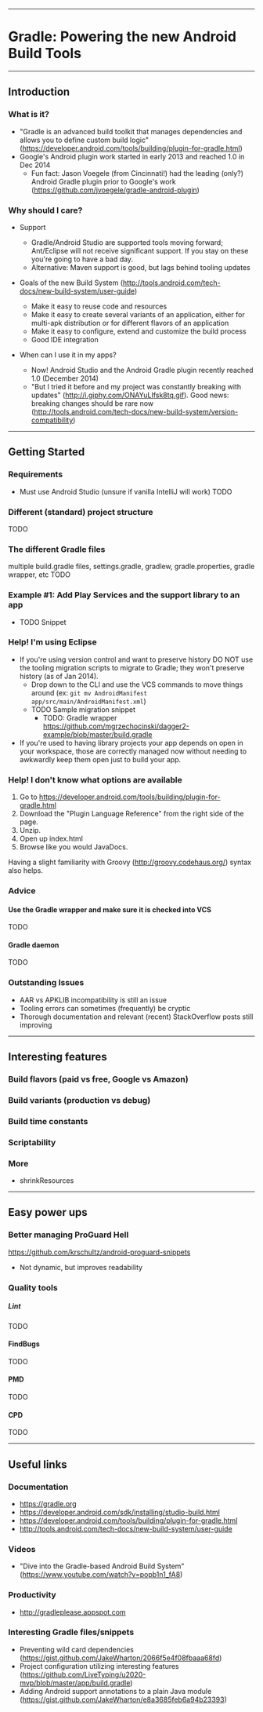 ---

# Gradle: Powering the new Android Build Tools

----
## Introduction

### What is it?
- "Gradle is an advanced build toolkit that manages dependencies and allows you to define custom build logic" (https://developer.android.com/tools/building/plugin-for-gradle.html)
- Google's Android plugin work started in early 2013 and reached 1.0 in Dec 2014
  - Fun fact: Jason Voegele (from Cincinnati!) had the leading (only?) Android Gradle plugin prior to Google's work (https://github.com/jvoegele/gradle-android-plugin)

### Why should I care?
- Support
  - Gradle/Android Studio are supported tools moving forward; Ant/Eclipse will not receive significant support.  If you stay on these you're going to have a bad day.
  - Alternative: Maven support is good, but lags behind tooling updates

- Goals of the new Build System (http://tools.android.com/tech-docs/new-build-system/user-guide)
  - Make it easy to reuse code and resources
  - Make it easy to create several variants of an application, either for multi-apk distribution or for different flavors of an application
  - Make it easy to configure, extend and customize the build process
  - Good IDE integration

- When can I use it in my apps?
  - Now!  Android Studio and the Android Gradle plugin recently reached 1.0 (December 2014)
  - "But I tried it before and my project was constantly breaking with updates" (http://i.giphy.com/ONAYuLIfsk8tq.gif).  Good news: breaking changes should be rare now (http://tools.android.com/tech-docs/new-build-system/version-compatibility)

----

## Getting Started

### Requirements
- Must use Android Studio (unsure if vanilla IntelliJ will work)
TODO 

### Different (standard) project structure
TODO 

### The different Gradle files
multiple build.gradle files, settings.gradle, gradlew, gradle.properties, gradle wrapper, etc
TODO 

### Example #1: Add Play Services and the support library to an app
- TODO Snippet

### Help! I'm using Eclipse
- If you're using version control and want to preserve history DO NOT use the tooling migration scripts to migrate to Gradle; they won't preserve history (as of Jan 2014).
  - Drop down to the CLI and use the VCS commands to move things around (ex: `git mv AndroidManifest app/src/main/AndroidManifest.xml`)
  - TODO Sample migration snippet
      - TODO: Gradle wrapper https://github.com/mgrzechocinski/dagger2-example/blob/master/build.gradle
- If you're used to having library projects your app depends on open in your workspace, those are correctly managed now without needing to awkwardly keep them open just to build your app.

### Help! I don't know what options are available
1. Go to https://developer.android.com/tools/building/plugin-for-gradle.html
1. Download the "Plugin Language Reference" from the right side of the page.
1. Unzip.
1. Open up index.html
1. Browse like you would JavaDocs.

Having a slight familiarity with Groovy (http://groovy.codehaus.org/) syntax also helps.

### Advice

#### Use the Gradle wrapper and make sure it is checked into VCS
TODO 

#### Gradle daemon
TODO 

### Outstanding Issues
- AAR vs APKLIB incompatibility is still an issue
- Tooling errors can sometimes (frequently) be cryptic
- Thorough documentation and relevant (recent) StackOverflow posts still improving

----

## Interesting features

### Build flavors (paid vs free, Google vs Amazon)

### Build variants (production vs debug)

### Build time constants

### Scriptability

### More
- shrinkResources

----

## Easy power ups

### Better managing ProGuard Hell
https://github.com/krschultz/android-proguard-snippets
- Not dynamic, but improves readability

### Quality tools

##### Lint
TODO 

#### FindBugs 
TODO 

#### PMD
TODO 

#### CPD
TODO 

----

## Useful links

### Documentation
- https://gradle.org
- https://developer.android.com/sdk/installing/studio-build.html
- https://developer.android.com/tools/building/plugin-for-gradle.html
- http://tools.android.com/tech-docs/new-build-system/user-guide

### Videos
- "Dive into the Gradle-based Android Build System" (https://www.youtube.com/watch?v=popb1n1_fA8)

### Productivity
- http://gradleplease.appspot.com

### Interesting Gradle files/snippets
- Preventing wild card dependencies (https://gist.github.com/JakeWharton/2066f5e4f08fbaaa68fd)
- Project configuration utilizing interesting features (https://github.com/LiveTyping/u2020-mvp/blob/master/app/build.gradle)
- Adding Android support annotations to a plain Java module (https://gist.github.com/JakeWharton/e8a3685feb6a94b23393)
